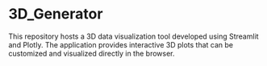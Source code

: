 # 3D_Generator
This repository hosts a 3D data visualization tool developed using Streamlit and Plotly. The application provides interactive 3D plots that can be customized and visualized directly in the browser. 
